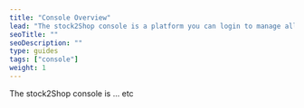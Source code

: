 ```yaml
---
title: "Console Overview"
lead: "The stock2Shop console is a platform you can login to manage all elements of your integration"
seoTitle: ""
seoDescription: ""
type: guides
tags: ["console"]
weight: 1
---
```


The stock2Shop console is ... etc



    


